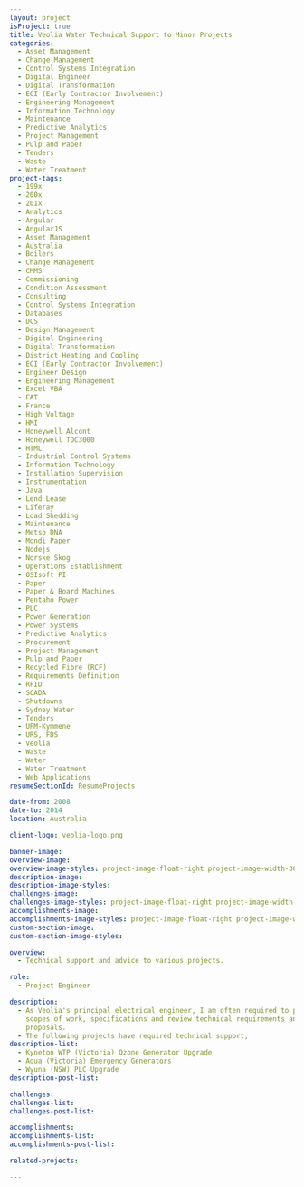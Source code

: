 ```yaml
---
layout: project
isProject: true
title: Veolia Water Technical Support to Minor Projects
categories:
  - Asset Management
  - Change Management
  - Control Systems Integration
  - Digital Engineer
  - Digital Transformation
  - ECI (Early Contractor Involvement)
  - Engineering Management
  - Information Technology
  - Maintenance
  - Predictive Analytics
  - Project Management
  - Pulp and Paper
  - Tenders
  - Waste
  - Water Treatment
project-tags:
  - 199x
  - 200x
  - 201x
  - Analytics
  - Angular
  - AngularJS
  - Asset Management
  - Australia
  - Boilers
  - Change Management
  - CMMS
  - Commissioning
  - Condition Assessment
  - Consulting
  - Control Systems Integration
  - Databases
  - DCS
  - Design Management
  - Digital Engineering
  - Digital Transformation
  - District Heating and Cooling
  - ECI (Early Contractor Involvement)
  - Engineer Design
  - Engineering Management
  - Excel VBA
  - FAT
  - France
  - High Voltage
  - HMI
  - Honeywell Alcont
  - Honeywell TDC3000
  - HTML
  - Industrial Control Systems
  - Information Technology
  - Installation Supervision
  - Instrumentation
  - Java
  - Lend Lease
  - Liferay
  - Load Shedding
  - Maintenance
  - Metso DNA
  - Mondi Paper
  - Nodejs
  - Norske Skog
  - Operations Establishment
  - OSIsoft PI
  - Paper
  - Paper & Board Machines
  - Pentaho Power
  - PLC
  - Power Generation
  - Power Systems
  - Predictive Analytics
  - Procurement
  - Project Management
  - Pulp and Paper
  - Recycled Fibre (RCF)
  - Requirements Definition
  - RFID
  - SCADA
  - Shutdowns
  - Sydney Water
  - Tenders
  - UPM-Kymmene
  - URS, FDS
  - Veolia
  - Waste
  - Water
  - Water Treatment
  - Web Applications
resumeSectionId: ResumeProjects

date-from: 2008
date-to: 2014
location: Australia

client-logo: veolia-logo.png

banner-image:
overview-image:
overview-image-styles: project-image-float-right project-image-width-30
description-image:
description-image-styles:
challenges-image:
challenges-image-styles: project-image-float-right project-image-width-40
accomplishments-image:
accomplishments-image-styles: project-image-float-right project-image-width-40
custom-section-image:
custom-section-image-styles:

overview:
  - Technical support and advice to various projects.

role:
  - Project Engineer

description:
  - As Veolia's principal electrical engineer, I am often required to prepare
    scopes of work, specifications and review technical requirements and
    proposals.
  - The following projects have required technical support,
description-list:
  - Kyneton WTP (Victoria) Ozone Generator Upgrade
  - Aqua (Victoria) Emergency Generators
  - Wyuna (NSW) PLC Upgrade
description-post-list:

challenges:
challenges-list:    
challenges-post-list:    

accomplishments:
accomplishments-list:    
accomplishments-post-list:    

related-projects:

---
```

